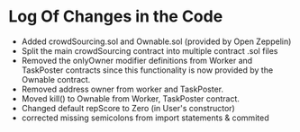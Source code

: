 # Log Of Changes in the Code

* Added crowdSourcing.sol and Ownable.sol (provided by Open Zeppelin)
* Split the main crowdSourcing contract into multiple contract .sol files
* Removed the onlyOwner modifier definitions from Worker and TaskPoster contracts since this functionality is now provided by the Ownable contract.
* Removed address owner from worker and TaskPoster.
* Moved kill() to Ownable from Worker, TaskPoster contract.
*  Changed default repScore to Zero (in User's constructor)
* corrected missing semicolons from import statements & commited
